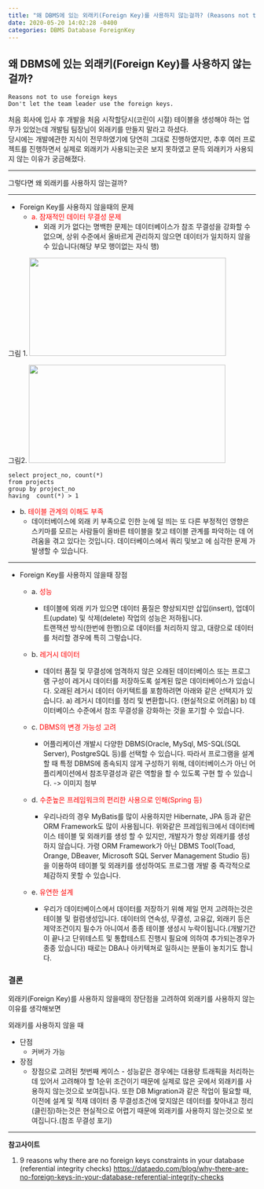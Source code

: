 ```yaml
---
title: "왜 DBMS에 있는 외래키(Foreign Key)를 사용하지 않는걸까? (Reasons not to use foreign keys)"
date: 2020-05-20 14:02:28 -0400
categories: DBMS Database ForeignKey
---
```

  

## 왜 DBMS에 있는 외래키(Foreign Key)를 사용하지 않는걸까?

```
Reasons not to use foreign keys
Don't let the team leader use the foreign keys.
```

처음 회사에 입사 후 개발을 처음 시작할당시(코린이 시절) 테이블을 생성해야 하는 업무가 있었는데 개발팀 팀장님이 외래키를 만들지 말라고 하셨다.  
당시에는 개발에관한 지식이 전무하였기에 당연히 그대로 진행하였지만, 추후 여러 프로젝트를 진행하면서 실제로 외래키가 사용되는곳은 보지 못하였고 문득 외래키가 사용되지 않는 이유가 궁금해졌다.

---

그렇다면 왜 외래키를 사용하지 않는걸까?

---

+ Foreign Key를 사용하지 않을때의 문제
  - <font color='red'> a. 잠재적인 데이터 무결성 문제 </font>
    *  외래 키가 없다는 명백한 문제는 데이터베이스가 참조 무결성을 강화할 수 없으며, 상위 수준에서 올바르게 관리하지 않으면 데이터가 일치하지 않을 수 있습니다(해당 부모 행이없는 자식 행)
    
그림 1. 
<img src="https://dataedo.com/asset/img/blog/wrong_join_double.png" width="400" height="200"> 

그림2.
<img src="https://dataedo.com/asset/img/blog/wrong_join_missing.png" width="400" height="200"> 

```
select project_no, count(*)
from projects
group by project_no
having  count(*) > 1
```

  - b. <font color='red'> 테이블 관계의 이해도 부족 </font>
    * 데이터베이스에 외래 키 부족으로 인한 눈에 덜 띄는 또 다른 부정적인 영향은 스키마를 모르는 사람들이 올바른 테이블을 찾고 테이블 관계를 파악하는 데 어려움을 겪고 있다는 것입니다.
데이터베이스에서 쿼리 및보고 에 심각한 문제 가 발생할 수 있습니다.




---

+ Foreign Key를 사용하지 않을때 장점 
  - a. <font color='red'>성능</font>
    * 테이블에 외래 키가 있으면 데이터 품질은 향상되지만 삽입(insert), 업데이트(update) 및 삭제(delete) 작업의 성능은 저하됩니다.  
트랜잭션 방식(한번에 한행)으로 데이터를 처리하지 않고, 대량으로 데이터를 처리할 경우에 특히 그렇습니다.

  - b. <font color='red'>레거시 데이터</font>
    * 데이터 품질 및 무결성에 엄격하지 않은 오래된 데이터베이스 또는 프로그램 구성이 레거시 데이터를 저장하도록 설계된 많은 데이터베이스가 있습니다.
오래된 레거시 데이터 아키텍트를 포함하려면 아래와 같은 선택지가 있습니다.
	a) 레거시 데이터를 정리 및 변환합니다. (현실적으로 어려움)
	b) 데이터베이스 수준에서 참조 무결성을 강화하는 것을 포기할 수 있습니다.

  - c. <font color='red'>DBMS의 변경 가능성 고려</font>
    * 어플리케이션 개발시 다양한 DBMS(Oracle, MySql, MS-SQL(SQL Server), PostgreSQL 등)를 선택할 수 있습니다.
따라서 프로그램을 설계할 때 특정 DBMS에 종속되지 않게 구성하기 위해, 데이터베이스가 아닌 어플리케이션에서 참조무결성과 같은 역할을 할 수 있도록 구현 할 수 있습니다.
-> 이미지 첨부


  - d. <font color='red'>수준높은 프레임워크의 편리한 사용으로 인해(Spring 등)</font>
    * 우리나라의 경우 MyBatis를 많이 사용하지만 Hibernate, JPA 등과 같은 ORM Framework도 많이 사용됩니다.
위와같은 프레임워크에서 데이터베이스 테이블 및 외래키를 생성 할 수 있지만, 개발자가 항상 외래키를 생성하지 않습니다.
가령 ORM Framework가 아닌 DBMS Tool(Toad, Orange, DBeaver, Microsoft SQL Server Management Studio 등)을 이용하여 
테이블 및 외래키를 생성하여도 프로그램 개발 중 즉각적으로 체감하지 못할 수 있습니다.

  - e. <font color='red'>유연한 설계</font>
    * 우리가 데이터베이스에서 데이터를 저장하기 위해 제일 먼저 고려하는것은 테이블 및 컬럼생성입니다. 
데이터의 연속성, 무결성, 고유값, 외래키 등은 제약조건이지 필수가 아니여서 종종 테이블 생성시 누락이됩니다.(개발기간이 끝나고 단위테스트 및 통합테스트 진행시 필요에 의하여 추가되는경우가 종종 있습니다) 
때로는 DBA나 아키텍쳐로 일하시는 분들이 놓치기도 합니다.

### 결론
외래키(Foreign Key)를 사용하지 않을때의 장단점을 고려하여 외래키를 사용하지 않는 이유를 생각해보면

외래키를 사용하지 않을 때 
- 단점 
  * 커버가 가능
- 장점
  * 장점으로 고려된 첫번째 케이스 - 성능같은 경우에는 대용량 트래픽을 처리하는데 있어서 고려해야 할 1순위 조건이기 때문에 실제로 많은 곳에서 외래키를 사용하지 않는것으로 보여집니다.
또한 DB Migration과 같은 작업이 필요할 때, 이전에 설계 및 적재 데이터 중 무결성조건에 맞지않은 데이터를 찾아내고 정리(클린징)하는것은 현실적으로 어렵기 때문에 외래키를 사용하지 않는것으로 보여집니다.(참조 무결성 포기)

--- 

__참고사이트__
1. 9 reasons why there are no foreign keys constraints in your database (referential integrity checks)
	<https://dataedo.com/blog/why-there-are-no-foreign-keys-in-your-database-referential-integrity-checks>
